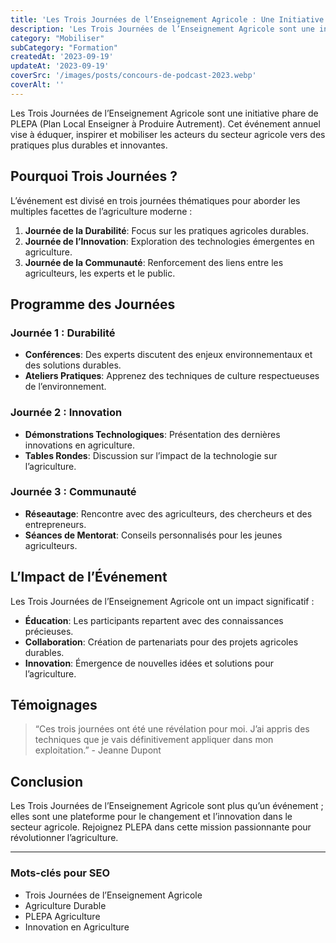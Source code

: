 ```yaml
---
title: 'Les Trois Journées de l’Enseignement Agricole : Une Initiative de PLEPA pour Révolutionner l’Agriculture'
description: 'Les Trois Journées de l’Enseignement Agricole sont une initiative phare de PLEPA (Plan Local Enseigner à Produire Autrement).'
category: "Mobiliser"
subCategory: "Formation"
createdAt: '2023-09-19'
updateAt: '2023-09-19'
coverSrc: '/images/posts/concours-de-podcast-2023.webp'
coverAlt: ''
---
```


Les Trois Journées de l’Enseignement Agricole sont une initiative phare de PLEPA (Plan Local Enseigner à Produire Autrement). Cet événement annuel vise à éduquer, inspirer et mobiliser les acteurs du secteur agricole vers des pratiques plus durables et innovantes.

## Pourquoi Trois Journées ?

L’événement est divisé en trois journées thématiques pour aborder les multiples facettes de l’agriculture moderne :

1.  **Journée de la Durabilité**: Focus sur les pratiques agricoles durables.
2.  **Journée de l’Innovation**: Exploration des technologies émergentes en agriculture.
3.  **Journée de la Communauté**: Renforcement des liens entre les agriculteurs, les experts et le public.

## Programme des Journées

### Journée 1 : Durabilité

- **Conférences**: Des experts discutent des enjeux environnementaux et des solutions durables.
- **Ateliers Pratiques**: Apprenez des techniques de culture respectueuses de l’environnement.

### Journée 2 : Innovation

- **Démonstrations Technologiques**: Présentation des dernières innovations en agriculture.
- **Tables Rondes**: Discussion sur l’impact de la technologie sur l’agriculture.

### Journée 3 : Communauté

- **Réseautage**: Rencontre avec des agriculteurs, des chercheurs et des entrepreneurs.
- **Séances de Mentorat**: Conseils personnalisés pour les jeunes agriculteurs.

## L’Impact de l’Événement

Les Trois Journées de l’Enseignement Agricole ont un impact significatif :

- **Éducation**: Les participants repartent avec des connaissances précieuses.
- **Collaboration**: Création de partenariats pour des projets agricoles durables.
- **Innovation**: Émergence de nouvelles idées et solutions pour l’agriculture.

## Témoignages

> “Ces trois journées ont été une révélation pour moi. J’ai appris des techniques que je vais définitivement appliquer dans mon exploitation.” - Jeanne Dupont

## Conclusion

Les Trois Journées de l’Enseignement Agricole sont plus qu’un événement ; elles sont une plateforme pour le changement et l’innovation dans le secteur agricole. Rejoignez PLEPA dans cette mission passionnante pour révolutionner l’agriculture.

---

### Mots-clés pour SEO

- Trois Journées de l’Enseignement Agricole
- Agriculture Durable
- PLEPA Agriculture
- Innovation en Agriculture
